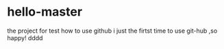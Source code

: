 # hello-master
the project for test how to use github
i just the firtst time to use git-hub ,so happy!
dddd

